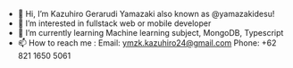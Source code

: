 - 👋 Hi, I’m Kazuhiro Gerarudi Yamazaki also known as @yamazakidesu! 
- 👀 I’m interested in fullstack web or mobile developer
- 🌱 I’m currently learning Machine learning subject, MongoDB, Typescript
- 📫 How to reach me : Email: ymzk.kazuhiro24@gmail.com
                       Phone: +62 821 1650 5061
  

<!---
yamazakidesu/yamazakidesu is a ✨ special ✨ repository because its `README.md` (this file) appears on your GitHub profile.
You can click the Preview link to take a look at your changes.
--->
